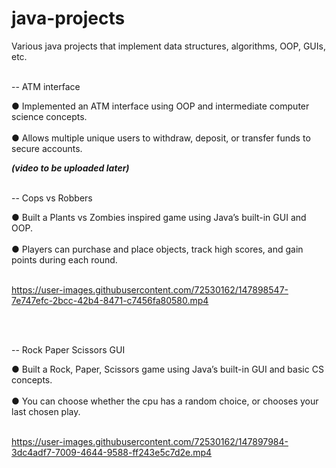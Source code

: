 # java-projects

Various java projects that implement data structures, algorithms, OOP, GUIs, etc.
<br></br>

-- ATM interface

●	Implemented an ATM interface using OOP and intermediate computer science concepts. <br></br>
●	Allows multiple unique users to withdraw, deposit, or transfer funds to secure accounts.

 _**(video to be uploaded later)**_
<br></br>

-- Cops vs Robbers

●	Built a Plants vs Zombies inspired game using Java’s built-in GUI and OOP. <br></br> 
●	Players can purchase and place objects, track high scores, and gain points during each round. <br></br>


https://user-images.githubusercontent.com/72530162/147898547-7e747efc-2bcc-42b4-8471-c7456fa80580.mp4

<br></br>

-- Rock Paper Scissors GUI 

●	Built a Rock, Paper, Scissors game using Java’s built-in GUI and basic CS concepts. <br></br> 
●	You can choose whether the cpu has a random choice, or chooses your last chosen play. <br></br>

https://user-images.githubusercontent.com/72530162/147897984-3dc4adf7-7009-4644-9588-ff243e5c7d2e.mp4

